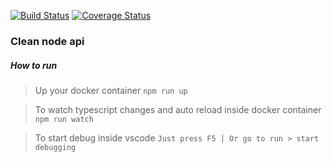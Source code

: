 [![Build Status](https://app.travis-ci.com/sostenesapollo/ts-node-api.svg?branch=master)](https://app.travis-ci.com/sostenesapollo/ts-node-api)
[![Coverage Status](https://coveralls.io/repos/github/sostenesapollo/ts-node-api/badge.svg)](https://coveralls.io/github/sostenesapollo/ts-node-api)
### Clean node api

##### How to run 
> Up your docker container
```npm run up```

> To watch typescript changes and auto reload inside docker container
```npm run watch```

> To start debug inside vscode
```Just press F5 | Or go to run > start debugging```
